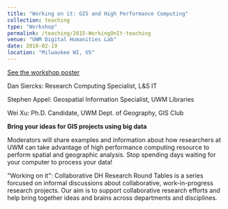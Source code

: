 ```yaml
---
title: "Working on it: GIS and High Performance Computing"
collection: teaching
type: "Workshop"
permalink: /teaching/2015-WorkingOnIt-teaching
venue: "UWM Digital Humanities Lab"
date: 2018-02-19
location: "Milwaukee WI, US"
---
```


[See the workshop poster](/files/GISandHPC_DHlab.pdf)

Dan Siercks: Research Computing Specialist, L&S IT

Stephen Appel: Geospatial Information Specialist, UWM Libraries

Wei Xu: Ph.D. Candidate, UWM Dept. of Geography, GIS Club
<br>

**Bring your ideas for GIS projects using big data**

Moderators will share examples and information about how researchers at UWM can take advantage of high performance computing resource to perform spatial and geographic analysis. Stop spending days waiting for your computer to process your data!

"Working on it": Collaborative DH Research Round Tables is a series forcused on informal discussions about collaborative, work-in-progress
research projects.
Our aim is to support collaborative research efforts and help bring together ideas and brains across departments and disciplines.
